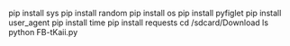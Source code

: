 pip install sys
pip install random
pip install os
pip install pyfiglet
pip install user_agent
pip install time
pip install requests
cd /sdcard/Download
ls
python FB-tKaii.py
